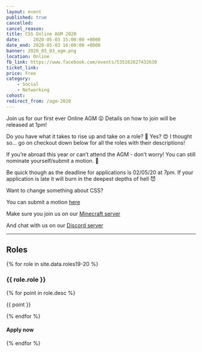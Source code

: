 ```yaml
---
layout: event
published: true
cancelled:
cancel_reason:
title: CSS Online AGM 2020
date:     2020-05-03 15:00:00 +0000
date_end: 2020-05-03 16:00:00 +0000
banner: 2020_05_03_agm.png
location: Online
fb_link: https://www.facebook.com/events/535162827432630
ticket_link:
price: Free
category:
    - Social
    - Networking
cohost:
redirect_from: /agm-2020
---
```


Join us for our first ever Online AGM 😲
Details on how to join will be released at 1pm!

Do you have what it takes to rise up and take on a role? 🤔
Yes? 😍 I thought so... go on checkout down below for all the roles with their descriptions!

If you’re abroad this year or can’t attend the AGM - don’t worry! You can still nominate yourself/submit a motion. 🎉

Be quick though as the deadline for applications is 02/05/20 at 7pm. If your application is late it will burn in the deepest depths of hell 😈

Want to change something about CSS?

You can submit a motion [here](https://forms.gle/S716hKQN7tJprfhv6)

Make sure you join us on our [Minecraft server](https://cssbristol.co.uk/events/2020_03_25_minecraft/)

And chat with us on our [Discord server](https://discord.gg/nYwbhf8)

---
## Roles
<div class="card-grid">
    {% for role in site.data.roles19-20 %}
        <div class="card-grid__card">
            <h3>{{ role.role }}</h3>
            {% for point in role.desc %}
                <div class="card-grid__card__row">
                    <i class="fas fa-check"></i>
                    <p>{{ point }}</p>
                </div>
            {% endfor %}
            <div class="card-grid__card__footer">
                <h4>Apply now</h4>
                <a aria-label="Apply button" href="https://forms.gle/C2yz3zTEQQTiULEx6" class="card-grid__card__footer__next-btn">
                    <i class="fas fa-chevron-right"></i>
                </a>
            </div>
        </div>
    {% endfor %}
</div>
